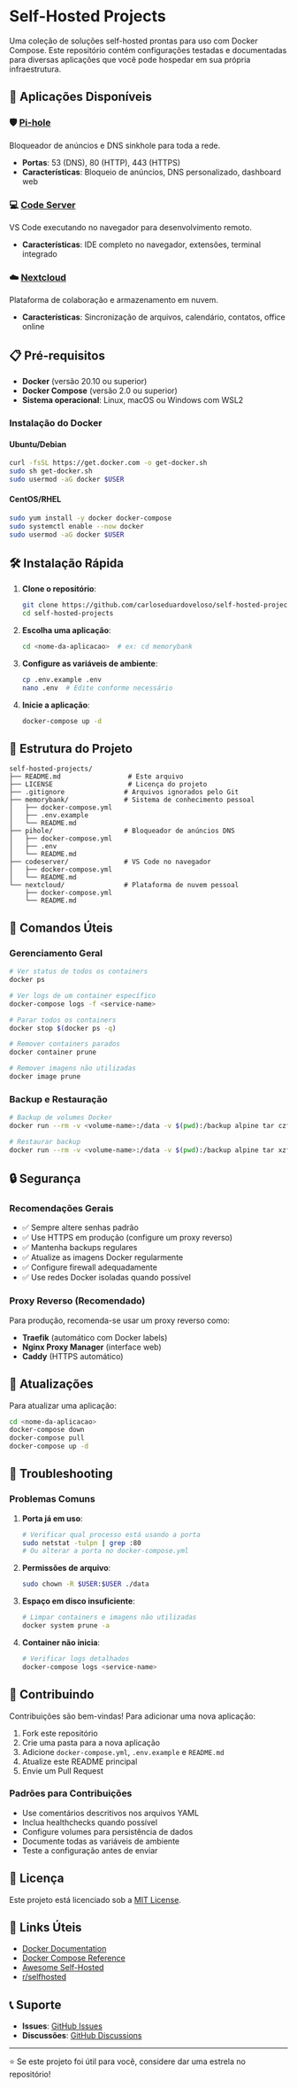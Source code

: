 # Self-Hosted Projects

Uma coleção de soluções self-hosted prontas para uso com Docker Compose. Este repositório contém configurações testadas e documentadas para diversas aplicações que você pode hospedar em sua própria infraestrutura.

## 🚀 Aplicações Disponíveis
### 🛡️ [Pi-hole](./pihole/)
Bloqueador de anúncios e DNS sinkhole para toda a rede.
- **Portas**: 53 (DNS), 80 (HTTP), 443 (HTTPS)
- **Características**: Bloqueio de anúncios, DNS personalizado, dashboard web

### 💻 [Code Server](./codeserver/)
VS Code executando no navegador para desenvolvimento remoto.
- **Características**: IDE completo no navegador, extensões, terminal integrado

### ☁️ [Nextcloud](./nextcloud/)
Plataforma de colaboração e armazenamento em nuvem.
- **Características**: Sincronização de arquivos, calendário, contatos, office online

## 📋 Pré-requisitos

- **Docker** (versão 20.10 ou superior)
- **Docker Compose** (versão 2.0 ou superior)
- **Sistema operacional**: Linux, macOS ou Windows com WSL2

### Instalação do Docker

#### Ubuntu/Debian
```bash
curl -fsSL https://get.docker.com -o get-docker.sh
sudo sh get-docker.sh
sudo usermod -aG docker $USER
```

#### CentOS/RHEL
```bash
sudo yum install -y docker docker-compose
sudo systemctl enable --now docker
sudo usermod -aG docker $USER
```

## 🛠️ Instalação Rápida

1. **Clone o repositório**:
   ```bash
   git clone https://github.com/carloseduardoveloso/self-hosted-projects.git
   cd self-hosted-projects
   ```

2. **Escolha uma aplicação**:
   ```bash
   cd <nome-da-aplicacao>  # ex: cd memorybank
   ```

3. **Configure as variáveis de ambiente**:
   ```bash
   cp .env.example .env
   nano .env  # Edite conforme necessário
   ```

4. **Inicie a aplicação**:
   ```bash
   docker-compose up -d
   ```

## 📁 Estrutura do Projeto

```
self-hosted-projects/
├── README.md                 # Este arquivo
├── LICENSE                   # Licença do projeto
├── .gitignore               # Arquivos ignorados pelo Git
├── memorybank/              # Sistema de conhecimento pessoal
│   ├── docker-compose.yml
│   ├── .env.example
│   └── README.md
├── pihole/                  # Bloqueador de anúncios DNS
│   ├── docker-compose.yml
│   ├── .env
│   └── README.md
├── codeserver/              # VS Code no navegador
│   ├── docker-compose.yml
│   └── README.md
└── nextcloud/               # Plataforma de nuvem pessoal
    ├── docker-compose.yml
    └── README.md
```

## 🔧 Comandos Úteis

### Gerenciamento Geral
```bash
# Ver status de todos os containers
docker ps

# Ver logs de um container específico
docker-compose logs -f <service-name>

# Parar todos os containers
docker stop $(docker ps -q)

# Remover containers parados
docker container prune

# Remover imagens não utilizadas
docker image prune
```

### Backup e Restauração
```bash
# Backup de volumes Docker
docker run --rm -v <volume-name>:/data -v $(pwd):/backup alpine tar czf /backup/backup.tar.gz -C /data .

# Restaurar backup
docker run --rm -v <volume-name>:/data -v $(pwd):/backup alpine tar xzf /backup/backup.tar.gz -C /data
```

## 🔒 Segurança

### Recomendações Gerais
- ✅ Sempre altere senhas padrão
- ✅ Use HTTPS em produção (configure um proxy reverso)
- ✅ Mantenha backups regulares
- ✅ Atualize as imagens Docker regularmente
- ✅ Configure firewall adequadamente
- ✅ Use redes Docker isoladas quando possível

### Proxy Reverso (Recomendado)
Para produção, recomenda-se usar um proxy reverso como:
- **Traefik** (automático com Docker labels)
- **Nginx Proxy Manager** (interface web)
- **Caddy** (HTTPS automático)

## 🔄 Atualizações

Para atualizar uma aplicação:

```bash
cd <nome-da-aplicacao>
docker-compose down
docker-compose pull
docker-compose up -d
```

## 🐛 Troubleshooting

### Problemas Comuns

1. **Porta já em uso**:
   ```bash
   # Verificar qual processo está usando a porta
   sudo netstat -tulpn | grep :80
   # Ou alterar a porta no docker-compose.yml
   ```

2. **Permissões de arquivo**:
   ```bash
   sudo chown -R $USER:$USER ./data
   ```

3. **Espaço em disco insuficiente**:
   ```bash
   # Limpar containers e imagens não utilizadas
   docker system prune -a
   ```

4. **Container não inicia**:
   ```bash
   # Verificar logs detalhados
   docker-compose logs <service-name>
   ```

## 🤝 Contribuindo

Contribuições são bem-vindas! Para adicionar uma nova aplicação:

1. Fork este repositório
2. Crie uma pasta para a nova aplicação
3. Adicione `docker-compose.yml`, `.env.example` e `README.md`
4. Atualize este README principal
5. Envie um Pull Request

### Padrões para Contribuições
- Use comentários descritivos nos arquivos YAML
- Inclua healthchecks quando possível
- Configure volumes para persistência de dados
- Documente todas as variáveis de ambiente
- Teste a configuração antes de enviar

## 📄 Licença

Este projeto está licenciado sob a [MIT License](LICENSE).

## 🔗 Links Úteis

- [Docker Documentation](https://docs.docker.com/)
- [Docker Compose Reference](https://docs.docker.com/compose/)
- [Awesome Self-Hosted](https://github.com/awesome-selfhosted/awesome-selfhosted)
- [r/selfhosted](https://www.reddit.com/r/selfhosted/)

## 📞 Suporte

- **Issues**: [GitHub Issues](https://github.com/carloseduardoveloso/self-hosted-projects/issues)
- **Discussões**: [GitHub Discussions](https://github.com/carloseduardoveloso/self-hosted-projects/discussions)

---

⭐ Se este projeto foi útil para você, considere dar uma estrela no repositório!
